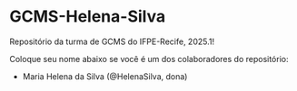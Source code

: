 # GCMS-Helena-Silva
Repositório da turma de GCMS do IFPE-Recife, 2025.1!

Coloque seu nome abaixo se você é um dos colaboradores do repositório:

- Maria Helena da Silva (@HelenaSilva, dona)
